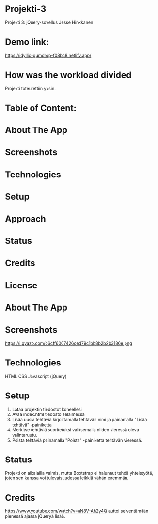 # Projekti-3
Projekti 3: jQuery-sovellus
Jesse Hinkkanen

# Demo link:
https://idyllic-gumdrop-f08bc8.netlify.app/

# How was the workload divided
Projekti toteutettiin yksin.

# Table of Content:
# About The App
# Screenshots
# Technologies
# Setup
# Approach
# Status
# Credits
# License
# About The App


# Screenshots
https://i.gyazo.com/c6cff6067426ced79c1bb8b2b2b3186e.png




# Technologies
HTML
CSS
Javascript (jQuery)

# Setup
1. Lataa projektin tiedostot koneellesi
2. Avaa index.html tiedosto selaimessa
3. Lisää uusia tehtäviä kirjoittamalla tehtävän nimi ja painamalla "Lisää tehtävä" -painiketta
4. Merkitse tehtäviä suoritetuksi valitsemalla niiden vieressä oleva valintaruutu.
5. Poista tehtäviä painamalla "Poista" -painiketta tehtävän vieressä.


# Status
Projekti on aikalailla valmis, mutta Bootstrap ei halunnut tehdä yhteistyötä, joten sen kanssa voi tulevaisuudessa leikkiä vähän enemmän.

# Credits
https://www.youtube.com/watch?v=aN8V-Ah2y4Q auttoi selventämään pienessä ajassa jQueryä lisää.
